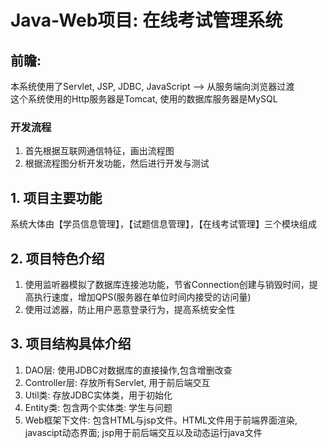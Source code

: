 # Java-Web项目: 在线考试管理系统
## 前瞻: 
本系统使用了Servlet, JSP, JDBC, JavaScript --> 从服务端向浏览器过渡<br>
这个系统使用的Http服务器是Tomcat, 使用的数据库服务器是MySQL<br>
###  开发流程
1. 首先根据互联网通信特征，画出流程图
2. 根据流程图分析开发功能，然后进行开发与测试
## 1. 项目主要功能
系统大体由【学员信息管理】，【试题信息管理】，【在线考试管理】三个模块组成
## 2. 项目特色介绍
1. 使用监听器模拟了数据库连接池功能，节省Connection创建与销毁时间，提高执行速度，增加QPS(服务器在单位时间内接受的访问量) <br>
2. 使用过滤器，防止用户恶意登录行为，提高系统安全性

## 3. 项目结构具体介绍
1. DAO层: 使用JDBC对数据库的直接操作,包含增删改查
2. Controller层: 存放所有Servlet, 用于前后端交互
3. Util类: 存放JDBC实体类，用于初始化
4. Entity类: 包含两个实体类: 学生与问题
5. Web框架下文件: 包含HTML与jsp文件。HTML文件用于前端界面渲染, javascipt动态界面; jsp用于前后端交互以及动态运行java文件



